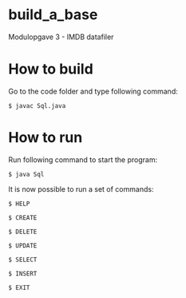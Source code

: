 # build_a_base
Modulopgave 3 - IMDB datafiler

# How to build
Go to the code folder and type following command:
```
$ javac Sql.java
```

# How to run
Run following command to start the program:
```
$ java Sql
```
It is now possible to run a set of commands:
```
$ HELP
```
```
$ CREATE
```
```
$ DELETE
```
```
$ UPDATE
```
```
$ SELECT 
```
```
$ INSERT
```
```
$ EXIT
```
